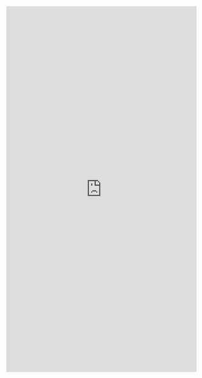 <iframe width="500" height="960" src="https://emvlab.org/tlvutils/" frameborder="0"  scrolling="no" allowfullscreen></iframe>
